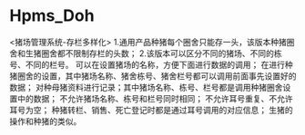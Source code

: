 # Hpms_Doh
 <猪场管理系统-存栏多样化>   1.通用产品种猪每个圈舍只能存一头，该版本种猪圈舍和生猪圈舍都不限制存栏的头数； 2.该版本可以区分不同的猪场、不同的栋号、不同的栏号。  可以在设置猪场的名称，方便下面进行数据的调用；  在进行种猪圈舍的设置，其中猪场名称、猪舍栋号、猪舍栏号都可以调用前面事先设置好的数据；  对种母猪资料进行记录；其中猪场名称、栋号、栏号都是调用种猪圈舍设置中的数据；  不允许猪场名称、栋号和栏号同时相同；  不允许耳号重复、不允许耳号为空；  种猪转栏、销售、死亡登记时都是通过耳号调用的对应信息；  生猪的操作和种猪的类似。
